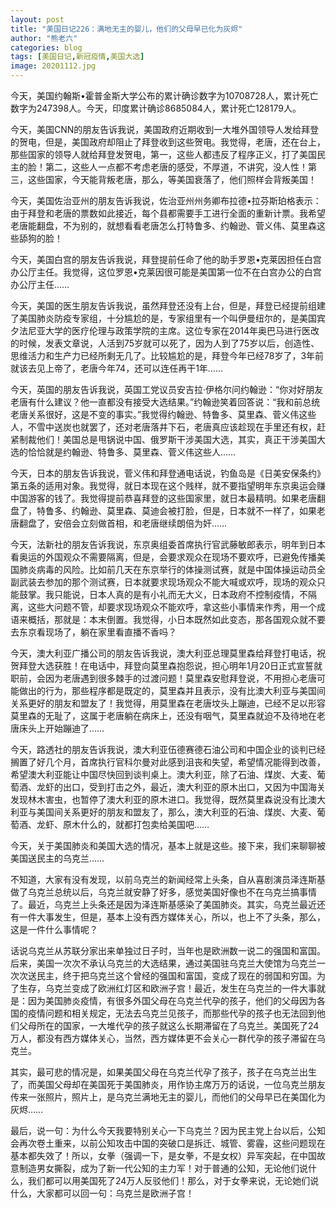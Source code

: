 ```yaml
---
layout: post
title: "美国日记226：满地无主的婴儿，他们的父母早已化为灰烬"
author: "熊老六"
categories: blog
tags: [美国日记,新冠疫情,美国大选]
image: 20201112.jpg
---
```

​​今天，美国约翰斯•霍普金斯大学公布的累计确诊数字为10708728人，累计死亡数字为247398人。今天，印度累计确诊8685084人，累计死亡128179人。

今天，美国CNN的朋友告诉我说，美国政府近期收到一大堆外国领导人发给拜登的贺电，但是，美国政府却阻止了拜登收到这些贺电。我觉得，老唐，还在台上，那些国家的领导人就给拜登发贺电，第一，这些人都违反了程序正义，打了美国民主的脸！第二，这些人一点都不考虑老唐的感受，不厚道，不讲究，没人性！第三，这些国家，今天能背叛老唐，那么，等美国衰落了，他们照样会背叛美国！

今天，美国佐治亚州的朋友告诉我说，佐治亚州州务卿布拉德•拉芬斯珀格表示：由于拜登和老唐的票数如此接近，每个县都需要手工进行全面的重新计票。我希望老唐能翻盘，不为别的，就想看看老唐怎么打特鲁多、约翰逊、菅义伟、莫里森这些舔狗的脸！ 

今天，美国白宫的朋友告诉我说，拜登提前任命了他的助手罗恩•克莱因担任白宫办公厅主任。我觉得，这位罗恩•克莱因很可能是美国第一位不在白宫办公的白宫办公厅主任……

今天，美国的医生朋友告诉我说，虽然拜登还没有上台，但是，拜登已经提前组建了美国肺炎防疫专家组，十分尴尬的是，专家组里有一个叫伊曼纽尔的，是美国宾夕法尼亚大学的医疗伦理与政策学院的主席。这位专家在2014年奥巴马进行医改的时候，发表文章说，人活到75岁就可以死了，因为人到了75岁以后，创造性、思维活力和生产力已经所剩无几了。比较尴尬的是，拜登今年已经78岁了，3年前就该去见上帝了，老唐今年74，还可以连任再干1年……

今天，英国的朋友告诉我说，英国工党议员安吉拉·伊格尔问约翰逊：“你对好朋友老唐有什么建议？他一直都没有接受大选结果。”约翰逊笑着回答说：“我和前总统老唐关系很好，这是不变的事实。”我觉得约翰逊、特鲁多、莫里森、菅义伟这些人，不雪中送炭也就罢了，还对老唐落井下石，老唐真应该趁现在手里还有权，赶紧制裁他们！美国总是甩锅说中国、俄罗斯干涉美国大选，其实，真正干涉美国大选的恰恰就是约翰逊、特鲁多、莫里森、菅义伟这些人……

今天，日本的朋友告诉我说，菅义伟和拜登通电话说，钓鱼岛是《日美安保条约》第五条的适用对象。我觉得，就日本现在这个贱样，就不要指望明年东京奥运会赚中国游客的钱了。我觉得提前恭喜拜登的这些国家里，就日本最精明。如果老唐翻盘了，特鲁多、约翰逊、莫里森、莫迪会被打脸，但是，日本就不一样了，如果老唐翻盘了，安倍会立刻做首相，和老唐继续朗倍为奸……

今天，法新社的朋友告诉我说，东京奥组委首席执行官武藤敏郎表示，明年到日本看奥运的外国观众不需要隔离，但是，会要求观众在现场不要欢呼，已避免传播美国肺炎病毒的风险。比如前几天在东京举行的体操测试赛，就是中国体操运动员全副武装去参加的那个测试赛，日本就要求现场观众不能大喊或欢呼，现场的观众只能鼓掌。我只能说，日本人真的是有小礼而无大义，日本政府不控制疫情，不隔离，这些大问题不管，却要求现场观众不能欢呼，拿这些小事情来作秀，用一个成语来概括，那就是：本末倒置。我觉得，小日本既然如此变态，那各国观众就不要去东京看现场了，躺在家里看直播不香吗？

今天，澳大利亚广播公司的朋友告诉我说，澳大利亚总理莫里森给拜登打电话，祝贺拜登大选获胜！在电话中，拜登向莫里森抱怨说，担心明年1月20日正式宣誓就职前，会因为老唐遇到很多棘手的过渡问题！莫里森安慰拜登说，不用担心老唐可能做出的行为，那些程序都是既定的，莫里森并且表示，没有比澳大利亚与美国间关系更好的朋友和盟友了！我觉得，用莫里森在老唐坟头上蹦迪，已经不足以形容莫里森的无耻了，这属于老唐躺在病床上，还没有咽气，莫里森就迫不及待地在老唐床头上开始蹦迪了……

今天，路透社的朋友告诉我说，澳大利亚伍德赛德石油公司和中国企业的谈判已经搁置了好几个月，首席执行官科尔曼对此感到沮丧和失望，希望情况能得到改善，希望澳大利亚能让中国尽快回到谈判桌上。澳大利亚，除了石油、煤炭、大麦、葡萄酒、龙虾的出口，受到打击之外，最近，澳大利亚的原木出口，又因为中国海关发现林木害虫，也暂停了澳大利亚的原木进口。我觉得，既然莫里森说没有比澳大利亚与美国间关系更好的朋友和盟友了，那么，澳大利亚的石油、煤炭、大麦、葡萄酒、龙虾、原木什么的，就都打包卖给美国吧……

今天，关于美国肺炎和美国大选的情况，基本上就是这些。接下来，我们来聊聊被美国送民主的乌克兰……

不知道，大家有没有发现，以前乌克兰的新闻经常上头条，自从喜剧演员泽连斯基做了乌克兰总统以后，乌克兰就安静了好多，感觉美国好像也不在乌克兰搞事情了。最近，乌克兰上头条还是因为泽连斯基感染了美国肺炎。其实，乌克兰最近还有一件大事发生，但是，基本上没有西方媒体关心，所以，也上不了头条，那么，这是一件什么事情呢？

话说乌克兰从苏联分家出来单独过日子时，当年也是欧洲数一说二的强国和富国。后来，美国一次次不承认乌克兰的大选结果，通过美国驻乌克兰大使馆为乌克兰一次次送民主，终于把乌克兰这个曾经的强国和富国，变成了现在的弱国和穷国。为了生存，乌克兰变成了欧洲红灯区和欧洲子宫！最近，发生在乌克兰的一件大事就是：因为美国肺炎疫情，有很多外国父母在乌克兰代孕的孩子，他们的父母因为各国的疫情问题和相关规定，无法去乌克兰见孩子，而那些代孕的孩子也无法回到他们父母所在的国家，一大堆代孕的孩子就这么长期滞留在了乌克兰。美国死了24万人，都没有西方媒体关心，当然，西方媒体更不会关心一群代孕的孩子滞留在乌克兰。

其实，最可悲的情况是，如果美国父母在乌克兰代孕了孩子，孩子在乌克兰出生了，而美国父母却在美国死于美国肺炎，用作协主席万万的话说，一位乌克兰朋友传来一张照片，照片上，是乌克兰满地无主的婴儿，而他们的父母早已在美国化为灰烬……

最后，说一句：为什么今天我要特别关心一下乌克兰？因为民主党上台以后，公知会再次卷土重来，以前公知攻击中国的突破口是拆迁、城管、雾霾，这些问题现在基本都失效了！所以，女拳（强调一下，是女拳，不是女权）异军突起，在中国故意制造男女撕裂，成为了新一代公知的主力军！对于普通的公知，无论他们说什么，我们都可以用美国死了24万人反驳他们！那么，对于女拳来说，无论她们说什么，大家都可以回一句：乌克兰是欧洲子宫！​​​​